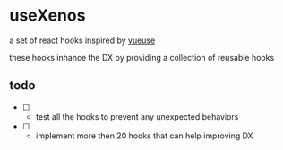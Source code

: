 # useXenos

a set of react hooks inspired by [vueuse](https://vueuse.org/)

these hooks inhance the DX by providing a collection of reusable hooks

## todo

- [ ] - test all the hooks to prevent any unexpected behaviors
- [ ] - implement more then 20 hooks that can help improving DX
